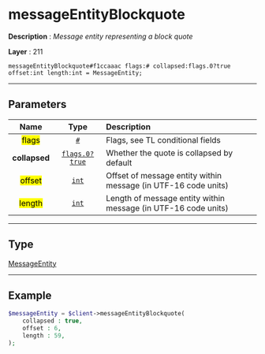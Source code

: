 # messageEntityBlockquote

**Description** : *Message entity representing a block quote*

**Layer** : 211

```tl
messageEntityBlockquote#f1ccaaac flags:# collapsed:flags.0?true offset:int length:int = MessageEntity;
```

---

## Parameters

| Name | Type | Description |
| :---: | :---: | :--- |
| <mark>flags</mark> | [`#`](type/#) | Flags, see TL conditional fields |
| **collapsed** | [`flags.0?true`](type/true) | Whether the quote is collapsed by default |
| <mark>offset</mark> | [`int`](type/int) | Offset of message entity within message (in UTF-16 code units) |
| <mark>length</mark> | [`int`](type/int) | Length of message entity within message (in UTF-16 code units) |

---

## Type

[MessageEntity](type/MessageEntity)

---

## Example

```php
$messageEntity = $client->messageEntityBlockquote(
	collapsed : true,
	offset : 6,
	length : 59,
);
```